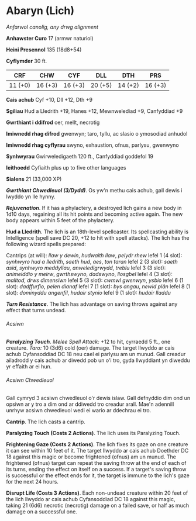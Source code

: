 # Abaryn (Lich)

*Anfarwol canolig, any drwg alignment*

**Anhawster Curo** 17 (armwr naturiol)

**Heini Presennol** 135 (18d8+54)

**Cyflymder** 30 ft.

| CRF     | CHW     | CYF     | DLL     | DTH     | PRS     |
|---------|---------|---------|---------|---------|---------|
| 11 (+0) | 16 (+3) | 16 (+3) | 20 (+5) | 14 (+2) | 16 (+3) |

**Cais achub** Cyf +10, Dll +12, Dth +9

**Sgiliau** Hud a Lledrith +19, Hanes +12, Mewnwelediad +9, Canfyddiad +9

**Gwrthiant i ddifrod** oer, mellt, necrotig

**Imiwnedd rhag difrod** gwenwyn; taro, tyllu, ac slasio o ymosodiad anhudol

**Imiwnedd rhag cyflyrau** swyno, exhaustion, ofnus, parlysu, gwenwyno

**Synhwyrau** Gwirweledigaeth 120 ft., Canfyddiad goddefol 19

**Ieithoedd** Cyfiaith plus up to five other languages

**Sialens** 21 (33,000 XP)

***Gwrthiant Chwedleuol (3/Dydd)***. Os yw'n methu cais achub, gall dewis i lwyddo yn lle hynny.

***Rejuvenation***. If it has a phylactery, a destroyed lich gains a new body in 1d10 days, regaining all its hit points and becoming active again. The new body appears within 5 feet of the phylactery.

**Hud a Lledrith**. The lich is an 18th-level spellcaster. Its spellcasting ability is Intelligence (spell save DC 20, +12 to hit with spell attacks). The lich has the following wizard spells prepared:

Cantrips (at will): *llaw y dewin*, *hudwaith llaw*, *pelydr rhew*
lefel 1 (4 slot): *synhwyro hud a lledrith*, *saeth hud*, *aes*, *ton taran*
lefel 2 (3 slot): *saeth asid*, *synhwyro meddyliau*, *anweledigrwydd*, *treblu*
lefel 3 (3 slot): *animeiddio y meirw*, *gwrthswyno*, *dadswyno*, *llosgbel*
lefel 4 (3 slot): *malltod*, *drws dimensiwn*
lefel 5 (3 slot): *cwmwl gwenwyn*, *ysbio*
lefel 6 (1 slot): *dadffurfio*, *pelen dianaf*
lefel 7 (1 slot): *bys angau*, *newid plân*
lefel 8 (1 slot): *dominyddu angenfil*, *hudair stynio*
lefel 9 (1 slot): *hudair lladdu*

***Turn Resistance***. The lich has advantage on saving throws against any effect that turns undead.

###### Acsiwn

***Paralyzing Touch***. *Melee Spell Attack:* +12 to hit, cyrraedd 5 ft., one creature. *Taro:* 10 (3d6) cold (oer) damage. The target llwyddo ar cais achub Cyfansoddiad DC 18 neu cael ei parlysu am un munud. Gall creadur ailadrodd y cais achub ar diwedd pob un o'i tro, gyda llwyddiant yn diweddu yr effaith ar ei hun.

###### Acsiwn Chwedleuol

Gall cymryd 3 acsiwn chwedleuol o'r dewis islaw. Gall defnyddio dim ond un opsiwn ar y tro a dim ond ar ddiwedd tro creadur arall. Mae'n adennill unrhyw acsiwn chwedleuol wedi ei wario ar ddechrau ei tro.

**Cantrip**. The lich casts a cantrip.

**Paralyzing Touch (Costs 2 Actions)**. The lich uses its Paralyzing Touch.

**Frightening Gaze (Costs 2 Actions)**. The lich fixes its gaze on one creature it can see within 10 feet of it. The target llwyddo ar cais achub Doethder DC 18 against this magic or become frightened (ofnus) am un munud. The frightened (ofnus) target can repeat the saving throw at the end of each of its turns, ending the effect on itself on a success. If a target's saving throw is successful or the effect ends for it, the target is immune to the lich's gaze for the next 24 hours.

**Disrupt Life (Costs 3 Actions)**. Each non-undead creature within 20 feet of the lich llwyddo ar cais achub Cyfansoddiad DC 18 against this magic, taking 21 (6d6) necrotic (necrotig) damage on a failed save, or half as much damage on a successful one.